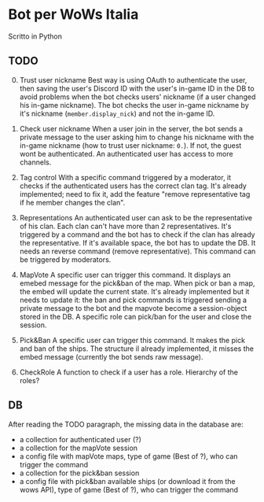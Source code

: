 # Bot per WoWs Italia
Scritto in Python

## TODO

0. Trust user nickname
Best way is using OAuth to authenticate the user, then saving the user's Discord ID with the user's in-game ID in the DB to avoid problems when the bot checks users' nickname (if a user changed his in-game nickname). The bot checks the user in-game nickname by it's nickname (`member.display_nick`) and not the in-game ID.

1. Check user nickname
When a user join in the server, the bot sends a private message to the user asking him to change his nickname with the in-game nickname (how to trust user nickname: `0.`). If not, the guest wont be authenticated. An authenticated user has access to more channels.

2. Tag control
With a specific command triggered by a moderator, it checks if the authenticated users has the correct clan tag.
It's already implemented; need to fix it, add the feature "remove representative tag if he member changes the clan".

3. Representations
An authenticated user can ask to be the representative of his clan. Each clan can't have more than 2 representatives. It's triggered by a command and the bot has to check if the clan has already the representative.
If it's available space, the bot has to update the DB.
It needs an reverse command (remove representative). This command can be triggered by moderators.

4. MapVote
A specific user can trigger this command. It displays an emebed message for the pick&ban of the map. When pick or ban a map, the embed will update the current state.
It's already implemented but it needs to update it: the ban and pick commands is triggered sending a private message to the bot and the mapvote become a session-object stored in the DB.
A specific role can pick/ban for the user and close the session.

5. Pick&Ban
A specific user can trigger this command. It makes the pick and ban of the ships.
The structure il already implemented, it misses the embed message (currently the bot sends raw message).

6. CheckRole
A function to check if a user has a role. Hierarchy of the roles?

## DB
After reading the TODO paragraph, the missing data in the database are:
- a collection for authenticated user (?)
- a collection for the mapVote session
- a config file with mapVote maps, type of game (Best of ?), who can trigger the command
- a collection for the pick&ban session
- a config file with pick&ban available ships (or download it from the wows API), type of game (Best of ?), who can trigger the command